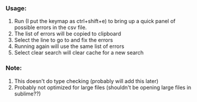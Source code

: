 ### Usage:
1. Run (I put the keymap as ctrl+shift+e) to bring up a quick panel of possible errors in the csv file.
2. The list of errors will be copied to clipboard
3. Select the line to go to and fix the errors
4. Running again will use the same list of errors
5. Select clear search will clear cache for a new search

### Note:
1. This doesn't do type checking (probably will add this later) 
2. Probably not optimized for large files (shouldn't be opening large files in sublime??)